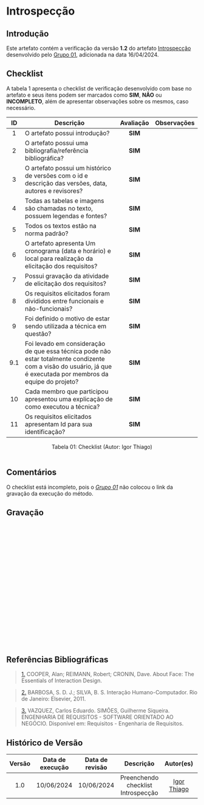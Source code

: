 # Introspecção

## Introdução

Este artefato contém a verificação da versão **1.2** do artefato [Introspecção](https://requisitos-de-software.github.io/2024.1-DiarioOficialdaUniao/elicitacao/tecnicas/introspeccao/) desenvolvido pelo [Grupo 01](https://requisitos-de-software.github.io/2024.1-DiarioOficialdaUniao/), adicionada na data 16/04/2024.

## Checklist

A tabela 1 apresenta o checklist de verificação desenvolvido com base no artefato e seus itens podem ser marcados como **SIM**, **NÃO** ou **INCOMPLETO**, além de apresentar observações sobre os mesmos, caso necessário.

| ID | Descrição | Avaliação | Observações |
|:---:|------------------------------------------------------------------------------------------------------|:--------:|:-------------------------:|
| 1 | O artefato possui introdução? | **SIM** | |
| 2 | O artefato possui uma bibliografia/referência bibliográfica? | **SIM**| |
| 3 | O artefato possui um histórico de versões com o id e descrição das versões, data, autores e revisores? |**SIM** | |
| 4 | Todas as tabelas e imagens são chamadas no texto, possuem legendas e fontes? |**SIM** | |
| 5 | Todos os textos estão na norma padrão? | **SIM**| |
| 6 | O artefato apresenta Um cronograma (data e horário) e local para realização da elicitação dos requisitos? |**SIM** | |
| 7 | Possui gravação da atividade de elicitação dos requisitos? |**SIM** | |
| 8 | Os requisitos elicitados foram divididos entre funcionais e não-funcionais? |**SIM** | |
| 9 | Foi definido o motivo de estar sendo utilizada a técnica em questão? |**SIM** | |
| 9.1 | Foi levado em consideração de que essa técnica pode não estar totalmente condizente com a visão do usuário, já que é executada por membros da equipe do projeto? |**SIM** | |
| 10 | Cada membro que participou apresentou uma explicação de como executou a técnica? | **SIM**   | |
| 11 | Os requisitos elicitados apresentam Id para sua identificação? |**SIM** | |

<div align="center">
<figcaption align="center">Tabela 01: Checklist (Autor: Igor Thiago)</figcaption>
</div>
<br/>


## Comentários

O checklist está incompleto, pois o [*Grupo 01*](https://requisitos-de-software.github.io/2024.1-DiarioOficialdaUniao/) não colocou o link da gravação da execução do método.

## Gravação 

<iframe width="560" height="315" src="" title="YouTube video player" frameborder="0" allow="accelerometer; autoplay; clipboard-write; encrypted-media; gyroscope; picture-in-picture; web-share" allowfullscreen></iframe>

## Referências Bibliográficas

> <a id="FTF1Ref" href="#FTF1">1.</a> COOPER, Alan; REIMANN, Robert; CRONIN, Dave. About Face: The Essentials of Interaction Design.

> <a id="FTF2Ref" href="#FTF2">2.</a> BARBOSA, S. D. J.; SILVA, B. S. Interação Humano-Computador. Rio de Janeiro: Elsevier, 2011.

> <a id="FTF2Ref" href="#FTF3">3.</a> VAZQUEZ, Carlos Eduardo. SIMÕES, Guilherme Siqueira. ENGENHARIA DE REQUISITOS - SOFTWARE ORIENTADO AO NEGÓCIO. Disponível em: Requisitos - Engenharia de Requisitos.


## Histórico de Versão

| Versão | Data de execução | Data de revisão |  Descrição                          | Autor(es)                                           | Revisor(es)                                           |
| :----: | :--------------: | :-------------: | :---------------------------------: | :-------------------------------------------------: | :---------------------------------------------------: |
| 1.0    | 10/06/2024       | 10/06/2024      | Preenchendo checklist Introspecção  |  [Igor Thiago](https://github.com/alladin51) | [Rodrigo Gontijo](https://github.com/rodrigogontijoo) |
